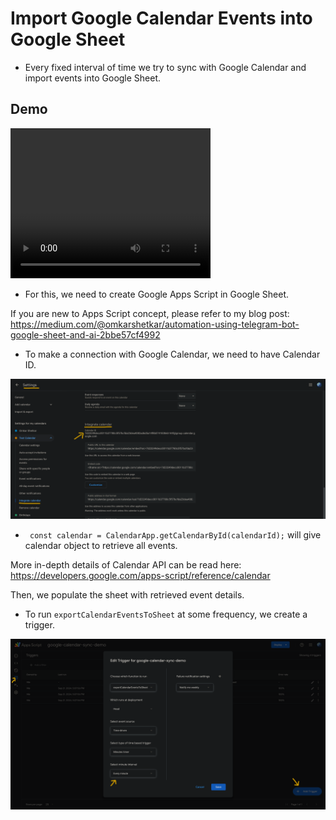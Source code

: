 # Import Google Calendar Events into Google Sheet

- Every fixed interval of time we try to sync with Google Calendar and import events into Google Sheet.

## Demo

<video src="https://youtu.be/EZyOcqx7TCM" width="320" height="240" controls></video>

- For this, we need to create Google Apps Script in Google Sheet.

If you are new to Apps Script concept, please refer to my blog post: https://medium.com/@omkarshetkar/automation-using-telegram-bot-google-sheet-and-ai-2bbe57cf4992

- To make a connection with Google Calendar, we need to have Calendar ID.

![alt text](calendar-id.png)

- ` const calendar = CalendarApp.getCalendarById(calendarId);`
  will give calendar object to retrieve all events.

More in-depth details of Calendar API can be read here: https://developers.google.com/apps-script/reference/calendar

Then, we populate the sheet with retrieved event details.

- To run `exportCalendarEventsToSheet` at some frequency, we create a trigger.

![alt text](trigger.png)
